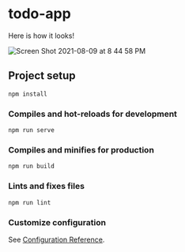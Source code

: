 # todo-app

Here is how it looks!

![Screen Shot 2021-08-09 at 8 44 58 PM](https://user-images.githubusercontent.com/42681882/128805172-13e951cd-fa72-47f6-a653-88b85829e16a.png)

## Project setup
```
npm install
```

### Compiles and hot-reloads for development
```
npm run serve
```

### Compiles and minifies for production
```
npm run build
```

### Lints and fixes files
```
npm run lint
```

### Customize configuration
See [Configuration Reference](https://cli.vuejs.org/config/).
